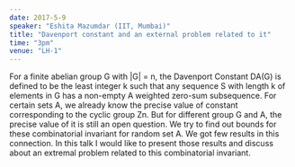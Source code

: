 ```yaml
---
date: 2017-5-9
speaker: "Eshita Mazumdar (IIT, Mumbai)"
title: "Davenport constant and an external problem related to it"
time: "3pm" 
venue: "LH-1"
---
```

For a finite abelian group G with |G| = n, the Davenport Constant DA(G) is defined to be the least integer k such that any sequence S with length k of elements in G has a non-empty A weighted zero-sum subsequence. For certain sets A, we already know the precise value of constant corresponding to the cyclic group Zn. But for different group G and A, the precise value of it is still an open question. We try to find out bounds for these combinatorial invariant for random set A. We got few results in this connection. In this talk I would like to present those results and discuss about an extremal problem related to this combinatorial invariant.
